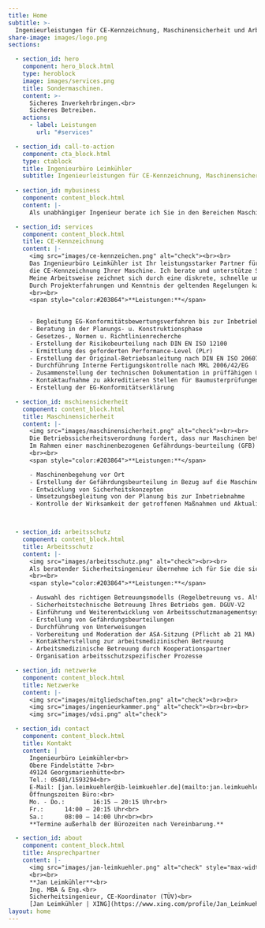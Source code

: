 ```yaml
---
title: Home
subtitle: >-
  Ingenieurleistungen für CE-Kennzeichnung, Maschinensicherheit und Arbeitsschutz.
share-image: images/logo.png
sections:

  - section_id: hero
    component: hero_block.html
    type: heroblock
    image: images/services.png
    title: Sondermaschinen.
    content: >-
      Sicheres Inverkehrbringen.<br>
      Sicheres Betreiben.
    actions:
      - label: Leistungen
        url: "#services"

  - section_id: call-to-action
    component: cta_block.html
    type: ctablock
    title: Ingenieurbüro Leimkühler
    subtitle: Ingenieurleistungen für CE-Kennzeichnung, Maschinensicherheit und Arbeitsschutz.
  
  - section_id: mybusiness
    component: content_block.html
    content: |-
      Als unabhängiger Ingenieur berate ich Sie in den Bereichen Maschinensicherheit, CE-Kennzeichnung und betrieblicher Arbeitsschutz. Ich verstehe mich als Dienstleistungspartner, der Aufgaben für Sie übernimmt, die Sie aus ökonomischen Aspekten oder aus fachlichen Gründen nicht bewältigen können oder wollen. Aufgrund meiner beruflichen Projekterfahrungen sowie meinen Kenntnissen in den Bereichen Maschinen- und Arbeitssicherheit unterstütze ich Sie bei dem Inverkehrbringen Ihrer Maschine sowie dem sicheren Betreiben von Alt-Maschinen. Eine umfassende Beratung und Betreuung meiner Kunden sind mir sehr wichtig. Daher stehe ich Ihnen von Anfang an in allen Belangen persönlich zur Seite.

  - section_id: services
    component: content_block.html
    title: CE-Kennzeichnung
    content: |-
      <img src="images/ce-kennzeichen.png" alt="check"><br><br>
      Das Ingenieurbüro Leimkühler ist Ihr leistungsstarker Partner für das EG-Konformitätsbewertungsverfahren sowie
      die CE-Kennzeichnung Ihrer Maschine. Ich berate und unterstütze Sie bei der Erreichung Ihrer Ziele.
      Meine Arbeitsweise zeichnet sich durch eine diskrete, schnelle und einfache Projektabwicklung aus.
      Durch Projekterfahrungen und Kenntnis der geltenden Regelungen kann ich Ihnen ein reibungsloses Inverkehrbringen garantieren.
      <br><br>
      <span style="color:#203864">**Leistungen:**</span>
      

      - Begleitung EG-Konformitätsbewertungsverfahren bis zur Inbetriebnahme
      - Beratung in der Planungs- u. Konstruktionsphase
      - Gesetzes-, Normen u. Richtlinienrecherche
      - Erstellung der Risikobeurteilung nach DIN EN ISO 12100
      - Ermittlung des geforderten Performance-Level (PLr)
      - Erstellung der Original-Betriebsanleitung nach DIN EN ISO 20607
      - Durchführung Interne Fertigungskontrolle nach MRL 2006/42/EG
      - Zusammenstellung der technischen Dokumentation in prüffähigen Unterlagen
      - Kontaktaufnahme zu akkreditieren Stellen für Baumusterprüfungen
      - Erstellung der EG-Konformitätserklärung

  - section_id: mschinensicherheit
    component: content_block.html
    title: Maschinensicherheit
    content: |-
      <img src="images/maschinensicherheit.png" alt="check"><br><br>
      Die Betriebssicherheitsverordnung fordert, dass nur Maschinen betrieben werden, die auch dem Stand der Technik entsprechen. Die Sicherheit muss daher auch bei Altmaschinen und unvollständigen Maschinen ohne CE-Kennzeichnung bzw. ohne ein EG-Konformitätsbewertungsverfahren gewährleistet sein.
      Im Rahmen einer maschinenbezogenen Gefährdungs-beurteilung (GFB) ermittele ich alle relevanten Gefährdungen für Sie, sodass Ihre Alt-Maschine nach dem Umbau dem Stand der Technik entspricht und die Sie als Betreiber alle Dokumentationspflichten erfüllt haben.
      <br><br>
      <span style="color:#203864">**Leistungen:**</span>

      - Maschinenbegehung vor Ort
      - Erstellung der Gefährdungsbeurteilung in Bezug auf die Maschinensicherheit gem. BetrSichV
      - Entwicklung von Sicherheitskonzepten
      - Umsetzungsbegleitung von der Planung bis zur Inbetriebnahme
      - Kontrolle der Wirksamkeit der getroffenen Maßnahmen und Aktualisierung der Gefährdungsbeurteilung



  - section_id: arbeitsschutz
    component: content_block.html
    title: Arbeitsschutz
    content: |-
      <img src="images/arbeitsschutz.png" alt="check"><br><br>
      Als beratender Sicherheitsingenieur übernehme ich für Sie die sicherheitstechnische Betreuung Ihres Unternehmens entsprechend den Vorgaben des Arbeitssicherheitsgesetzes (ASiG) und der DGUV Vorschrift 2. Denn als Unternehmen haben Sie unabhängig von Unternehmensform und Unternehmensgröße keine Wahl, Sie müssen eine Fachkraft für Arbeitssicherheit (Sifa) und einen Betriebsarzt bestellen
      <br><br>
      <span style="color:#203864">**Leistungen:**</span>

      - Auswahl des richtigen Betreuungsmodells (Regelbetreuung vs. Alternative bedarfsorientierte Betreuung)
      - Sicherheitstechnische Betreuung Ihres Betriebs gem. DGUV-V2
      - Einführung und Weiterentwicklung von Arbeitsschutzmanagementsystemen gem. ISO 45001
      - Erstellung von Gefährdungsbeurteilungen
      - Durchführung von Unterweisungen
      - Vorbereitung und Moderation der ASA-Sitzung (Pflicht ab 21 MA)
      - Kontaktherstellung zur arbeitsmedizinischen Betreuung
      - Arbeitsmedizinische Betreuung durch Kooperationspartner
      - Organisation arbeitsschutzspezifischer Prozesse

  - section_id: netzwerke
    component: content_block.html
    title: Netzwerke
    content: |-
      <img src="images/mitgliedschaften.png" alt="check"><br><br>
      <img src="images/ingenieurkammer.png" alt="check"><br><br><br>
      <img src="images/vdsi.png" alt="check">

  - section_id: contact
    component: content_block.html
    title: Kontakt
    content: |
      Ingenieurbüro Leimkühler<br>
      Obere Findelstätte 7<br>
      49124 Georgsmarienhütte<br>
      Tel.: 05401/1593294<br>
      E-Mail: [jan.leimkuehler@ib-leimkuehler.de](mailto:jan.leimkuehler@ib-leimkuehler.de)<br><br>
      Öffnungszeiten Büro:<br>
      Mo. - Do.:  		16:15 – 20:15 Uhr<br>
      Fr.:		14:00 – 20:15 Uhr<br>
      Sa.:		08:00 – 14:00 Uhr<br><br>
      **Termine außerhalb der Bürozeiten nach Vereinbarung.**

  - section_id: about
    component: content_block.html
    title: Ansprechpartner
    content: |-
      <img src="images/jan-leimkuehler.png" alt="check" style="max-width: 300px" />
      <br><br>
      **Jan Leimkühler**<br>
      Ing. MBA & Eng.<br>
      Sicherheitsingenieur, CE-Koordinator (TÜV)<br>
      [Jan Leimkühler | XING](https://www.xing.com/profile/Jan_Leimkuehler)
layout: home
---
```


